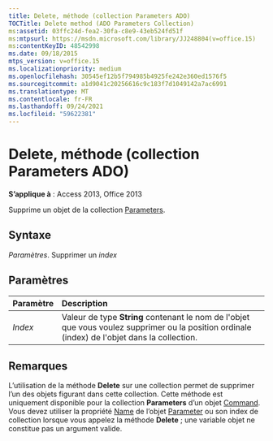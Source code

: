 ```yaml
---
title: Delete, méthode (collection Parameters ADO)
TOCTitle: Delete method (ADO Parameters Collection)
ms:assetid: 03ffc24d-fea2-30fa-c8e9-43eb524fd51f
ms:mtpsurl: https://msdn.microsoft.com/library/JJ248804(v=office.15)
ms:contentKeyID: 48542998
ms.date: 09/18/2015
mtps_version: v=office.15
ms.localizationpriority: medium
ms.openlocfilehash: 30545ef12b5f794985b4925fe242e360ed1576f5
ms.sourcegitcommit: a1d9041c20256616c9c183f7d1049142a7ac6991
ms.translationtype: MT
ms.contentlocale: fr-FR
ms.lasthandoff: 09/24/2021
ms.locfileid: "59622381"
---
```

# <a name="delete-method-ado-parameters-collection"></a>Delete, méthode (collection Parameters ADO)

**S’applique à** : Access 2013, Office 2013

Supprime un objet de la collection [Parameters](parameters-collection-ado.md).

## <a name="syntax"></a>Syntaxe

*Paramètres*. Supprimer un *index*

## <a name="parameters"></a>Paramètres

|Paramètre|Description|
|:--------|:----------|
|*Index* |Valeur de type **String** contenant le nom de l'objet que vous voulez supprimer ou la position ordinale (index) de l'objet dans la collection.|

## <a name="remarks"></a>Remarques

L’utilisation de la méthode **Delete** sur une collection permet de supprimer l’un des objets figurant dans cette collection. Cette méthode est uniquement disponible pour la collection **Parameters** d’un objet [Command](command-object-ado.md). Vous devez utiliser la propriété [Name](name-property-ado.md) de l’objet [Parameter](parameter-object-ado.md) ou son index de collection lorsque vous appelez la méthode **Delete** ; une variable objet ne constitue pas un argument valide.

